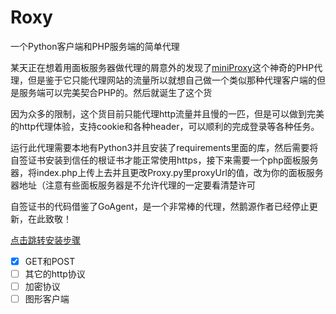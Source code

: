 # Roxy
 一个Python客户端和PHP服务端的简单代理

某天正在想着用面板服务器做代理的屑意外的发现了[miniProxy](https://github.com/joshdick/miniProxy)这个神奇的PHP代理，但是鉴于它只能代理网站的流量所以就想自己做一个类似那种代理客户端的但是服务端可以完美契合PHP的。然后就诞生了这个货

因为众多的限制，这个货目前只能代理http流量并且慢的一匹，但是可以做到完美的http代理体验，支持cookie和各种header，可以顺利的完成登录等各种任务。

运行此代理需要本地有Python3并且安装了requirements里面的库，然后需要将自签证书安装到信任的根证书才能正常使用https，接下来需要一个php面板服务器，将index.php上传上去并且更改Proxy.py里proxyUrl的值，改为你的面板服务器地址（注意有些面板服务器是不允许代理的一定要看清楚许可

自签证书的代码借鉴了GoAgent，是一个非常棒的代理，然鹅源作者已经停止更新，在此致敬！

[点击跳转安装步骤](install.md)

- [x] GET和POST
- [ ] 其它的http协议
- [ ] 加密协议
- [ ] 图形客户端